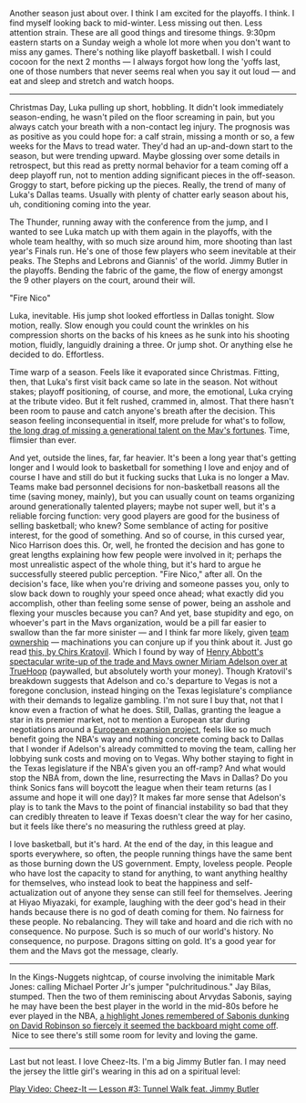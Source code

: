 Another season just about over. I think I am excited for the playoffs. I think. I find myself looking back to mid-winter. Less missing out then. Less attention strain. These are all good things and tiresome things. 9:30pm eastern starts on a Sunday weigh a whole lot more when you don't want to miss any games. There's nothing like playoff basketball. I wish I could cocoon for the next 2 months — I always forgot how long the 'yoffs last, one of those numbers that never seems real when you say it out loud — and eat and sleep and stretch and watch hoops.

<hr />

Christmas Day, Luka pulling up short, hobbling. It didn't look immediately season-ending, he wasn't piled on the floor screaming in pain, but you always catch your breath with a non-contact leg injury. The prognosis was as positive as you could hope for: a calf strain, missing a month or so, a few weeks for the Mavs to tread water. They'd had an up-and-down start to the season, but were trending upward. Maybe glossing over some details in retrospect, but this read as pretty normal behavior for a team coming off a deep playoff run, not to mention adding significant pieces in the off-season. Groggy to start, before picking up the pieces. Really, the trend of many of Luka's Dallas teams. Usually with plenty of chatter early season about his, uh, conditioning coming into the year.

The Thunder, running away with the conference from the jump, and I wanted to see Luka match up with them again in the playoffs, with the whole team healthy, with so much size around him, more shooting than last year's Finals run. He's one of those few players who seem inevitable at their peaks. The Stephs and Lebrons and Giannis' of the world. Jimmy Butler in the playoffs. Bending the fabric of the game, the flow of energy amongst the 9 other players on the court, around their will.

"Fire Nico"

Luka, inevitable. His jump shot looked effortless in Dallas tonight. Slow motion, really. Slow enough you could count the wrinkles on his compression shorts on the backs of his knees as he sunk into his shooting motion, fluidly, languidly draining a three. Or jump shot. Or anything else he decided to do. Effortless.

Time warp of a season. Feels like it evaporated since Christmas. Fitting, then, that Luka's first visit back came so late in the season. Not without stakes; playoff positioning, of course, and more, the emotional, Luka crying at the tribute video. But it felt rushed, crammed in, almost. That there hasn't been room to pause and catch anyone's breath after the decision. This season feeling inconsequential in itself, more prelude for what's to follow, <a href="https://www.espn.com/nba/story/_/id/44588385/luka-doncic-adapting-trade-dallas-mavericks-los-angeles-lakers" target="_blank">the long drag of missing a generational talent on the Mav's fortunes</a>. Time, flimsier than ever.

And yet, outside the lines, far, far heavier. It's been a long year that's getting longer and I would look to basketball for something I love and enjoy and of course I have and still do but it fucking sucks that Luka is no longer a Mav. Teams make bad personnel decisions for non-basketball reasons all the time (saving money, mainly), but you can usually count on teams organizing around generationally talented players; maybe not super well, but it's a reliable forcing function: very good players are good for the business of selling basketball; who knew? Some semblance of acting for positive interest, for the good of something. And so of course, in this cursed year, Nico Harrison does this. Or, well, he fronted the decision and has gone to great lengths explaining how few people were involved in it; perhaps the most unrealistic aspect of the whole thing, but it's hard to argue he successfully steered public perception. "Fire Nico," after all. On the decision's face, like when you're driving and someone passes you, only to slow back down to roughly your speed once ahead; what exactly did you accomplish, other than feeling some sense of power, being an asshole and flexing your muscles because you can? And yet, base stupidity and ego, on whoever's part in the Mavs organization, would be a pill far easier to swallow than the far more sinister — and I think far more likely, given <a href="https://frontofficesports.com/nfl-mlb-nba-owners-2024-election-trump-harris/" target="_blank">team ownership</a> — machinations you can conjure up if you think about it. Just go read <a href="https://x.com/LoewyLawFirm/status/1886211634097746331" target="_blank">this, by Chirs Kratovil</a>. Which I found by way of <a href="https://www.truehoop.com/p/miriam-adelsons-luka-trade" target="_blank">Henry Abbott's spectacular write-up of the trade and Mavs owner Miriam Adelson over at TrueHoop</a> (paywalled, but absolutely worth your money). Though Kratovil's breakdown suggests that Adelson and co.'s departure to Vegas is not a foregone conclusion, instead hinging on the Texas legislature's compliance with their demands to legalize gambling. I'm not sure I buy that, not that I know even a fraction of what he does. Still, Dallas, granting the league a star in its premier market, not to mention a European star during negotiations around a <a href="https://www.nytimes.com/athletic/6234659/2025/03/27/nba-adam-silver-europe-basketball-league/" target="_blank">European expansion project</a>, feels like so much benefit going the NBA's way and nothing concrete coming back to Dallas that I wonder if Adelson's already committed to moving the team, calling her lobbying sunk costs and moving on to Vegas. Why bother staying to fight in the Texas legislature if the NBA's given you an off-ramp? And what would stop the NBA from, down the line, resurrecting the Mavs in Dallas? Do you think Sonics fans will boycott the league when their team returns (as I assume and hope it will one day)? It makes far more sense that Adelson's play is to tank the Mavs to the point of financial instability so bad that they can credibly threaten to leave if Texas doesn't clear the way for her casino, but it feels like there's no measuring the ruthless greed at play.

I love basketball, but it's hard. At the end of the day, in this league and sports everywhere, so often, the people running things have the same bent as those burning down the US government. Empty, loveless people. People who have lost the capacity to stand for anything, to want anything healthy for themselves, who instead look to beat the happiness and self-actualization out of anyone they sense can still feel for themselves. Jeering at Hiyao Miyazaki, for example, laughing with the deer god's head in their hands because there is no god of death coming for them. No fairness for these people. No rebalancing. They will take and hoard and die rich with no consequence. No purpose. Such is so much of our world's history. No consequence, no purpose. Dragons sitting on gold. It's a good year for them and the Mavs got the message, clearly.

<hr/>

In the Kings-Nuggets nightcap, of course involving the inimitable Mark Jones: calling Michael Porter Jr's jumper "pulchritudinous." Jay Bilas, stumped. Then the two of them reminiscing about Arvydas Sabonis, saying he may have been the best player in the world in the mid-80s before he ever played in the NBA, <a href="https://www.reddit.com/r/nba/comments/14kmap3/21yearold_arvydas_sabonis_posterizes_20yearold/" target="_blank">a highlight Jones remembered of Sabonis dunking on David Robinson so fiercely it seemed the backboard might come off</a>.  Nice to see there's still some room for levity and loving the game.

<hr/>

</a>

Last but not least. I love Cheez-Its. I'm a big Jimmy Butler fan. I may need the jersey the little girl's wearing in this ad on a spiritual level:

<lite-youtube videoid="UCMpOwZOyiY" params="start=15" style="background-image: url('https://i.ytimg.com/vi/UCMpOwZOyiY/hqdefault.jpg');">
  <a href="https://youtube.com/watch?v=UCMpOwZOyiY" class="lyt-playbtn" title="Cheez-It — Lesson #3: Tunnel Walk feat. Jimmy Butler" >
    <span class="lyt-visually-hidden">Play Video: Cheez-It — Lesson #3: Tunnel Walk feat. Jimmy Butler</span>
  </a>
</lite-youtube>
